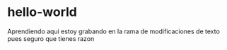 # hello-world
Aprendiendo
aqui estoy grabando en la rama de modificaciones de texto
pues seguro que tienes razon
